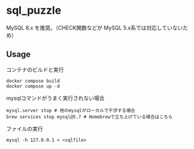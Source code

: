 # sql_puzzle

MySQL 8.x を推奨。（CHECK関数などが MySQL 5.x系では対応していないため）
## Usage

コンテナのビルドと実行
```
docker compose build
docker compose up -d
```

mysqlコマンドがうまく実行されない場合
```
mysql.server stop # 他のmysqlがローカルで干渉する場合
brew services stop mysql@5.7 # Homebrewで立ち上げている場合はこちら
```

ファイルの実行
```
mysql -h 127.0.0.1 < <sqlfile>
```
